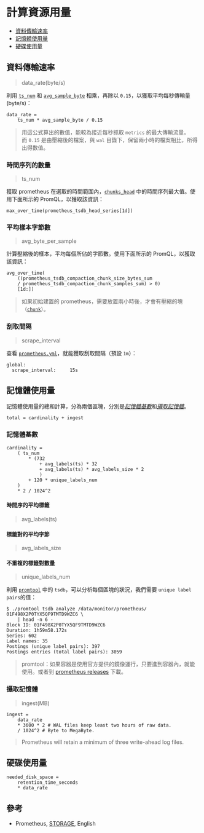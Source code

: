 # 計算資源用量

- [資料傳輸速率](#資料傳輸速率)
- [記憶體使用量](#記憶體使用量)
- [硬碟使用量](#硬碟使用量)

## 資料傳輸速率

> data_rate(byte/s)

利用 [`ts_num`](#時間序的數量) 和 [`avg_sample_byte`](#平均樣本字節數) 相乘，再除以 `0.15`，以獲取平均每秒傳輸量(byte/s)：

```
data_rate = 
    ts_num * avg_sample_byte / 0.15
```

> 用這公式算出的數值，能較為接近每秒抓取 `metrics` 的最大傳輸流量。  
> 而 `0.15` 是由壓縮後的檔案，與 `wal` 目錄下，保留兩小時的檔案相比，所得出得數值。

### 時間序列的數量

> ts_num

獲取 prometheus 在選取的時間範圍內，[`chunks_head`][storage] 中的時間序列最大值。使用下面所示的 PromQL，以獲取該資訊：

```
max_over_time(prometheus_tsdb_head_series[1d])
```

### 平均樣本字節數

> avg_byte_per_sample

計算壓縮後的樣本，平均每個所佔的字節數。使用下面所示的 PromQL，以獲取該資訊：

```
avg_over_time(
    ((prometheus_tsdb_compaction_chunk_size_bytes_sum 
    / prometheus_tsdb_compaction_chunk_samples_sum) > 0)
    [1d:])
```

> 如果初始建置的 prometheus，需要放置兩小時後，才會有壓縮的塊（[`chunk`](storage)）。

### 刮取間隔

> scrape_interval

查看 [`prometheus.yml`][scrape]，就能獲取刮取間隔（預設 `1m`）：

```
global:
  scrape_interval:     15s
```

## 記憶體使用量

記憶體使用量的總和計算，分為兩個區塊，分別是[*記憶體基數*](#記憶體基數)和[*攝取記憶體*](#攝取記憶體)。

```
total = cardinality + ingest
```

### 記憶體基數

```
cardinality = 
    ( ts_num 
        * (732
            + avg_labels(ts) * 32
            + avg_labels(ts) * avg_labels_size * 2
            )
        + 120 * unique_labels_num
    )
    * 2 / 1024^2
```

#### 時間序的平均標籤

> avg_labels(ts)

#### 標籤對的平均字節

> avg_labels_size

#### 不重複的標籤對數量

> unique_labels_num

利用 [`promtool`]() 中的 `tsdb`，可以分析每個區塊的狀況，我們需要 `unique label pairs`的值：

```
$ ./promtool tsdb analyze /data/monitor/prometheus/ 01F498X2P0TYX5QF9TMTD9WZC6 \
    | head -n 6 -
Block ID: 01F498X2P0TYX5QF9TMTD9WZC6
Duration: 1h59m58.172s
Series: 602
Label names: 35
Postings (unique label pairs): 397
Postings entries (total label pairs): 3059
```

> promtool：如果容器是使用官方提供的鏡像運行，只要進到容器內，就能使用。或者到 [prometheus releases][releases] 下載。

### 攝取記憶體

> ingest(MB)

```
ingest = 
    data_rate
    * 3600 * 2 # WAL files keep least two hours of raw data.
    / 1024^2 # Byte to MegaByte.
```

> Prometheus will retain a minimum of three write-ahead log files.

## 硬碟使用量

```
needed_disk_space = 
    retention_time_seconds
    * data_rate
```

## 參考

- Prometheus, [STORAGE](https://prometheus.io/docs/prometheus/latest/storage/), English

[storage]: https://prometheus.io/docs/prometheus/latest/storage/ "storage"
[scrape]: https://github.com/48763/prometheus-monitor/blob/master/deploy/prometheus/server/prometheus.yml#L3 "prometheus.yml"
[releases]: https://github.com/prometheus/prometheus/releases "releases"